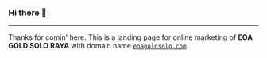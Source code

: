 ### Hi there 👋
---
Thanks for comin' here. This is a landing page for online marketing of **EOA GOLD SOLO RAYA** with domain name <a href='https://eoagoldsolo.com/' title='EOA GOLD SOLO RAYA' target='_blank'>`eoagoldsolo.com`</a>

<!--
**eoagold/eoagold** is a ✨ _special_ ✨ repository because its `README.md` (this file) appears on your GitHub profile.

Here are some ideas to get you started:

- 🔭 I’m currently working on ...
- 🌱 I’m currently learning ...
- 👯 I’m looking to collaborate on ...
- 🤔 I’m looking for help with ...
- 💬 Ask me about ...
- 📫 How to reach me: ...
- 😄 Pronouns: ...
- ⚡ Fun fact: ...
-->
